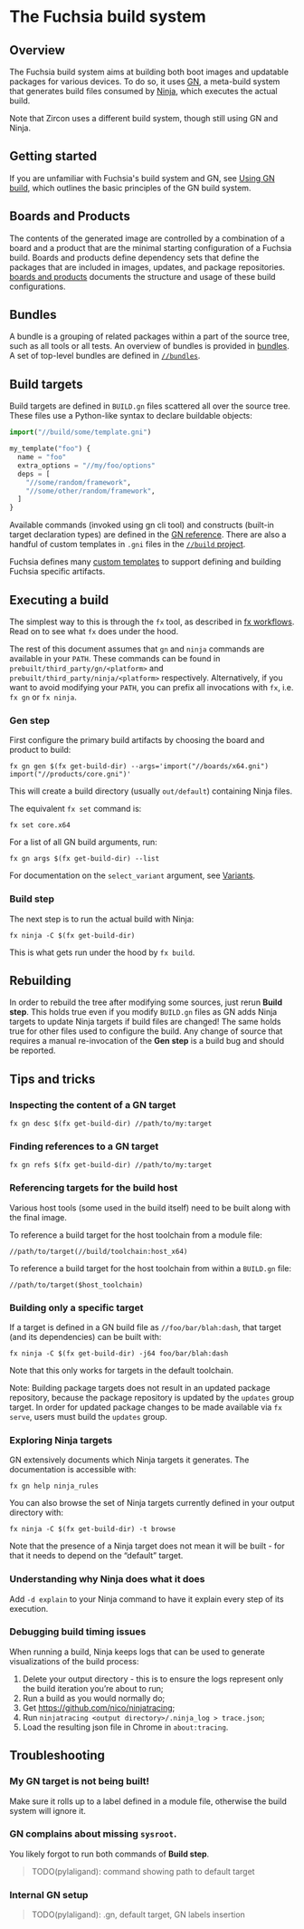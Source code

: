 # The Fuchsia build system

## Overview

The Fuchsia build system aims at building both boot images and updatable
packages for various devices. To do so, it uses [GN][gn-main], a meta-build
system that generates build files consumed by [Ninja][ninja-main], which
executes the actual build.

Note that Zircon uses a different build system, though still using GN and
Ninja.

## Getting started

If you are unfamiliar with Fuchsia's build system and GN, see [Using GN
build][gn-preso], which outlines the basic principles of the GN build system.

## Boards and Products

The contents of the generated image are controlled by a combination of a
board and a product that are the minimal starting configuration of a Fuchsia
build. Boards and products define dependency sets that define the packages
that are included in images, updates, and package repositories.
[boards and products](boards_and_products.md) documents the structure and
usage of these build configurations.

## Bundles

A bundle is a grouping of related packages within a part of the source tree,
such as all tools or all tests. An overview of bundles is provided in
[bundles](bundles.md). A set of top-level bundles are defined in
[`//bundles`](/bundles/README.md).

## Build targets

Build targets are defined in `BUILD.gn` files scattered all over the source
tree. These files use a Python-like syntax to declare buildable objects:

```py
import("//build/some/template.gni")

my_template("foo") {
  name = "foo"
  extra_options = "//my/foo/options"
  deps = [
    "//some/random/framework",
    "//some/other/random/framework",
  ]
}
```

Available commands (invoked using gn cli tool) and constructs (built-in target
declaration types) are defined in the [GN reference][gn-reference]. There are
also a handful of custom templates in `.gni` files in the
[`//build` project][build-project].

Fuchsia defines many [custom templates](/development/components/build.md#gn_templates)
to support defining and building Fuchsia specific artifacts.

## Executing a build

The simplest way to this is through the `fx` tool, as described in
[fx workflows](/development/build/fx.md). Read on to see
what `fx` does under the hood.

The rest of this document assumes that `gn` and `ninja` commands are
available in your `PATH`. These commands can be found in
`prebuilt/third_party/gn/<platform>` and
`prebuilt/third_party/ninja/<platform>` respectively. Alternatively, if
you want to avoid modifying your `PATH`, you can prefix all invocations
with `fx`, i.e. `fx gn` or `fx ninja`.

### Gen step

First configure the primary build artifacts by choosing the board and product
to build:

```posix-terminal
fx gn gen $(fx get-build-dir) --args='import("//boards/x64.gni") import("//products/core.gni")'
```

This will create a build directory (usually `out/default`) containing Ninja
files.

The equivalent `fx set` command is:

```posix-terminal
fx set core.x64
```

For a list of all GN build arguments, run:

```posix-terminal
fx gn args $(fx get-build-dir) --list
```

For documentation on the `select_variant` argument, see [Variants](variants.md).

### Build step

The next step is to run the actual build with Ninja:

```posix-terminal
fx ninja -C $(fx get-build-dir)
```

This is what gets run under the hood by `fx build`.

## Rebuilding

In order to rebuild the tree after modifying some sources, just rerun
**Build step**. This holds true even if you modify `BUILD.gn` files as GN adds
Ninja targets to update Ninja targets if build files are changed! The same
holds true for other files used to configure the build. Any change of source
that requires a manual re-invocation of the **Gen step** is a build bug and
should be reported.

## Tips and tricks

### Inspecting the content of a GN target

```posix-terminal
fx gn desc $(fx get-build-dir) //path/to/my:target
```

### Finding references to a GN target

```posix-terminal
fx gn refs $(fx get-build-dir) //path/to/my:target
```

### Referencing targets for the build host

Various host tools (some used in the build itself) need to be built along with
the final image.

To reference a build target for the host toolchain from a module file:

```
//path/to/target(//build/toolchain:host_x64)
```

To reference a build target for the host toolchain from within a `BUILD.gn`
file:

```
//path/to/target($host_toolchain)
```

### Building only a specific target

If a target is defined in a GN build file as `//foo/bar/blah:dash`, that target
(and its dependencies) can be built with:

```posix-terminal
fx ninja -C $(fx get-build-dir) -j64 foo/bar/blah:dash
```

Note that this only works for targets in the default toolchain.

Note: Building package targets does not result in an updated package
repository, because the package repository is updated by the `updates` group
target. In order for updated package changes to be made available via `fx
serve`, users must build the `updates` group.

### Exploring Ninja targets

GN extensively documents which Ninja targets it generates. The documentation is
accessible with:

```posix-terminal
fx gn help ninja_rules
```

You can also browse the set of Ninja targets currently defined in your output
directory with:

```posix-terminal
fx ninja -C $(fx get-build-dir) -t browse
```

Note that the presence of a Ninja target does not mean it will be built - for
that it needs to depend on the “default” target.

### Understanding why Ninja does what it does

Add `-d explain` to your Ninja command to have it explain every step of its
execution.

### Debugging build timing issues

When running a build, Ninja keeps logs that can be used to generate
visualizations of the build process:

1. Delete your output directory - this is to ensure the logs represent only the
   build iteration you’re about to run;
1. Run a build as you would normally do;
1. Get <https://github.com/nico/ninjatracing>;
1. Run `ninjatracing <output directory>/.ninja_log > trace.json`;
1. Load the resulting json file in Chrome in `about:tracing`.


## Troubleshooting

### My GN target is not being built!

Make sure it rolls up to a label defined in a module file, otherwise the build
system will ignore it.

### GN complains about missing `sysroot`.

You likely forgot to run both commands of **Build step**.

> TODO(pylaligand): command showing path to default target


### Internal GN setup

> TODO(pylaligand): .gn, default target, GN labels insertion

[gn-main]: https://gn.googlesource.com/gn/
[gn-preso]: https://docs.google.com/presentation/d/15Zwb53JcncHfEwHpnG_PoIbbzQ3GQi_cpujYwbpcbZo/
[ninja-main]: https://ninja-build.org/
[gn-reference]: https://gn.googlesource.com/gn/+/HEAD/docs/reference.md
[build-project]: /build/
[zircon-getting-started]: /zircon/getting_started.md
